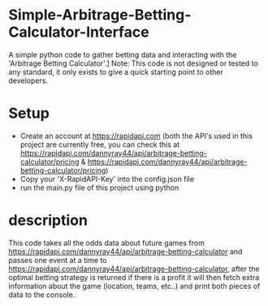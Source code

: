 # Simple-Arbitrage-Betting-Calculator-Interface
A simple python code to gather betting data and interacting with the 'Arbitrage Betting Calculator'.]
Note: This code is not designed or tested to any standard, it only exists to give a quick starting point to other developers.


# Setup
 - Create an account at https://rapidapi.com (both the API's used in this project are currently free, you can check this at https://rapidapi.com/dannyray44/api/arbitrage-betting-calculator/pricing & https://rapidapi.com/dannyray44/api/arbitrage-betting-calculator/pricing)
 - Copy your 'X-RapidAPI-Key' into the config.json file
 - run the main.py file of this project using python

# description
This code takes all the odds data about future games from https://rapidapi.com/dannyray44/api/arbitrage-betting-calculator and passes one event at a time to https://rapidapi.com/dannyray44/api/arbitrage-betting-calculator, after the optimal betting strategy is returned if there is a profit it will then fetch extra information about the game (location, teams, etc..) and print both pieces of data to the console.